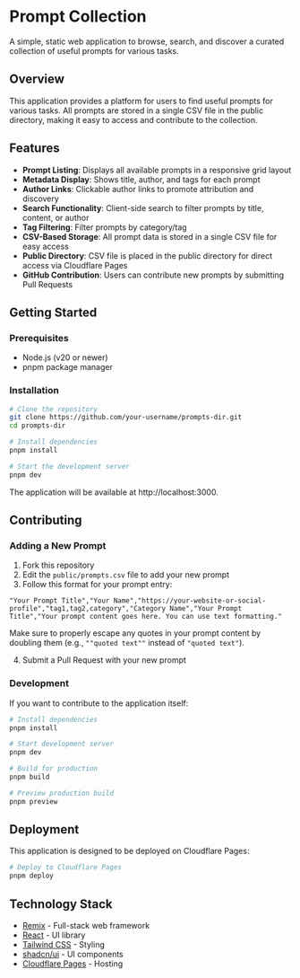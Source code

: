 # Prompt Collection

A simple, static web application to browse, search, and discover a curated collection of useful prompts for various tasks.

## Overview

This application provides a platform for users to find useful prompts for various tasks. All prompts are stored in a single CSV file in the public directory, making it easy to access and contribute to the collection.

## Features

- **Prompt Listing**: Displays all available prompts in a responsive grid layout
- **Metadata Display**: Shows title, author, and tags for each prompt
- **Author Links**: Clickable author links to promote attribution and discovery
- **Search Functionality**: Client-side search to filter prompts by title, content, or author
- **Tag Filtering**: Filter prompts by category/tag
- **CSV-Based Storage**: All prompt data is stored in a single CSV file for easy access
- **Public Directory**: CSV file is placed in the public directory for direct access via Cloudflare Pages
- **GitHub Contribution**: Users can contribute new prompts by submitting Pull Requests

## Getting Started

### Prerequisites

- Node.js (v20 or newer)
- pnpm package manager

### Installation

```bash
# Clone the repository
git clone https://github.com/your-username/prompts-dir.git
cd prompts-dir

# Install dependencies
pnpm install

# Start the development server
pnpm dev
```

The application will be available at http://localhost:3000.

## Contributing

### Adding a New Prompt

1. Fork this repository
2. Edit the `public/prompts.csv` file to add your new prompt
3. Follow this format for your prompt entry:

```
"Your Prompt Title","Your Name","https://your-website-or-social-profile","tag1,tag2,category","Category Name","Your Prompt Title","Your prompt content goes here. You can use text formatting."
```

Make sure to properly escape any quotes in your prompt content by doubling them (e.g., `""quoted text""` instead of `"quoted text"`).

4. Submit a Pull Request with your new prompt

### Development

If you want to contribute to the application itself:

```bash
# Install dependencies
pnpm install

# Start development server
pnpm dev

# Build for production
pnpm build

# Preview production build
pnpm preview
```

## Deployment

This application is designed to be deployed on Cloudflare Pages:

```bash
# Deploy to Cloudflare Pages
pnpm deploy
```

## Technology Stack

- [Remix](https://remix.run/) - Full-stack web framework
- [React](https://reactjs.org/) - UI library
- [Tailwind CSS](https://tailwindcss.com/) - Styling
- [shadcn/ui](https://ui.shadcn.com/) - UI components
- [Cloudflare Pages](https://pages.cloudflare.com/) - Hosting

